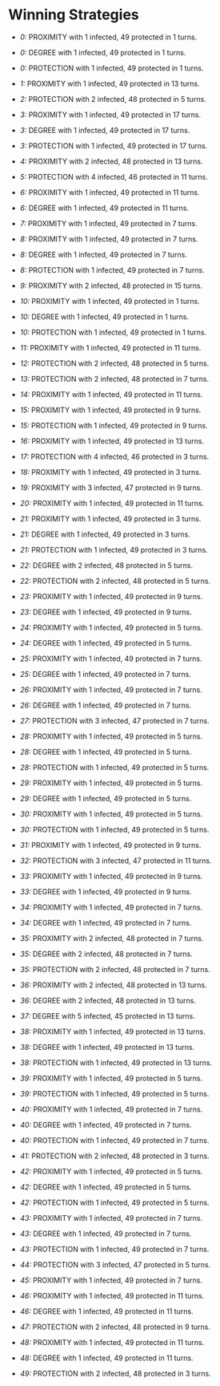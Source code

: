 # Winning Strategies

* _0:_ PROXIMITY with 1 infected, 49 protected in 1 turns.


* _0:_ DEGREE with 1 infected, 49 protected in 1 turns.


* _0:_ PROTECTION with 1 infected, 49 protected in 1 turns.


* _1:_ PROXIMITY with 1 infected, 49 protected in 13 turns.


* _2:_ PROTECTION with 2 infected, 48 protected in 5 turns.


* _3:_ PROXIMITY with 1 infected, 49 protected in 17 turns.


* _3:_ DEGREE with 1 infected, 49 protected in 17 turns.


* _3:_ PROTECTION with 1 infected, 49 protected in 17 turns.


* _4:_ PROXIMITY with 2 infected, 48 protected in 13 turns.


* _5:_ PROTECTION with 4 infected, 46 protected in 11 turns.


* _6:_ PROXIMITY with 1 infected, 49 protected in 11 turns.


* _6:_ DEGREE with 1 infected, 49 protected in 11 turns.


* _7:_ PROXIMITY with 1 infected, 49 protected in 7 turns.


* _8:_ PROXIMITY with 1 infected, 49 protected in 7 turns.


* _8:_ DEGREE with 1 infected, 49 protected in 7 turns.


* _8:_ PROTECTION with 1 infected, 49 protected in 7 turns.


* _9:_ PROXIMITY with 2 infected, 48 protected in 15 turns.


* _10:_ PROXIMITY with 1 infected, 49 protected in 1 turns.


* _10:_ DEGREE with 1 infected, 49 protected in 1 turns.


* _10:_ PROTECTION with 1 infected, 49 protected in 1 turns.


* _11:_ PROXIMITY with 1 infected, 49 protected in 11 turns.


* _12:_ PROTECTION with 2 infected, 48 protected in 5 turns.


* _13:_ PROTECTION with 2 infected, 48 protected in 7 turns.


* _14:_ PROXIMITY with 1 infected, 49 protected in 11 turns.


* _15:_ PROXIMITY with 1 infected, 49 protected in 9 turns.


* _15:_ PROTECTION with 1 infected, 49 protected in 9 turns.


* _16:_ PROXIMITY with 1 infected, 49 protected in 13 turns.


* _17:_ PROTECTION with 4 infected, 46 protected in 3 turns.


* _18:_ PROXIMITY with 1 infected, 49 protected in 3 turns.


* _19:_ PROXIMITY with 3 infected, 47 protected in 9 turns.


* _20:_ PROXIMITY with 1 infected, 49 protected in 11 turns.


* _21:_ PROXIMITY with 1 infected, 49 protected in 3 turns.


* _21:_ DEGREE with 1 infected, 49 protected in 3 turns.


* _21:_ PROTECTION with 1 infected, 49 protected in 3 turns.


* _22:_ DEGREE with 2 infected, 48 protected in 5 turns.


* _22:_ PROTECTION with 2 infected, 48 protected in 5 turns.


* _23:_ PROXIMITY with 1 infected, 49 protected in 9 turns.


* _23:_ DEGREE with 1 infected, 49 protected in 9 turns.


* _24:_ PROXIMITY with 1 infected, 49 protected in 5 turns.


* _24:_ DEGREE with 1 infected, 49 protected in 5 turns.


* _25:_ PROXIMITY with 1 infected, 49 protected in 7 turns.


* _25:_ DEGREE with 1 infected, 49 protected in 7 turns.


* _26:_ PROXIMITY with 1 infected, 49 protected in 7 turns.


* _26:_ DEGREE with 1 infected, 49 protected in 7 turns.


* _27:_ PROTECTION with 3 infected, 47 protected in 7 turns.


* _28:_ PROXIMITY with 1 infected, 49 protected in 5 turns.


* _28:_ DEGREE with 1 infected, 49 protected in 5 turns.


* _28:_ PROTECTION with 1 infected, 49 protected in 5 turns.


* _29:_ PROXIMITY with 1 infected, 49 protected in 5 turns.


* _29:_ DEGREE with 1 infected, 49 protected in 5 turns.


* _30:_ PROXIMITY with 1 infected, 49 protected in 5 turns.


* _30:_ PROTECTION with 1 infected, 49 protected in 5 turns.


* _31:_ PROXIMITY with 1 infected, 49 protected in 9 turns.


* _32:_ PROTECTION with 3 infected, 47 protected in 11 turns.


* _33:_ PROXIMITY with 1 infected, 49 protected in 9 turns.


* _33:_ DEGREE with 1 infected, 49 protected in 9 turns.


* _34:_ PROXIMITY with 1 infected, 49 protected in 7 turns.


* _34:_ DEGREE with 1 infected, 49 protected in 7 turns.


* _35:_ PROXIMITY with 2 infected, 48 protected in 7 turns.


* _35:_ DEGREE with 2 infected, 48 protected in 7 turns.


* _35:_ PROTECTION with 2 infected, 48 protected in 7 turns.


* _36:_ PROXIMITY with 2 infected, 48 protected in 13 turns.


* _36:_ DEGREE with 2 infected, 48 protected in 13 turns.


* _37:_ DEGREE with 5 infected, 45 protected in 13 turns.


* _38:_ PROXIMITY with 1 infected, 49 protected in 13 turns.


* _38:_ DEGREE with 1 infected, 49 protected in 13 turns.


* _38:_ PROTECTION with 1 infected, 49 protected in 13 turns.


* _39:_ PROXIMITY with 1 infected, 49 protected in 5 turns.


* _39:_ PROTECTION with 1 infected, 49 protected in 5 turns.


* _40:_ PROXIMITY with 1 infected, 49 protected in 7 turns.


* _40:_ DEGREE with 1 infected, 49 protected in 7 turns.


* _40:_ PROTECTION with 1 infected, 49 protected in 7 turns.


* _41:_ PROTECTION with 2 infected, 48 protected in 3 turns.


* _42:_ PROXIMITY with 1 infected, 49 protected in 5 turns.


* _42:_ DEGREE with 1 infected, 49 protected in 5 turns.


* _42:_ PROTECTION with 1 infected, 49 protected in 5 turns.


* _43:_ PROXIMITY with 1 infected, 49 protected in 7 turns.


* _43:_ DEGREE with 1 infected, 49 protected in 7 turns.


* _43:_ PROTECTION with 1 infected, 49 protected in 7 turns.


* _44:_ PROTECTION with 3 infected, 47 protected in 5 turns.


* _45:_ PROXIMITY with 1 infected, 49 protected in 7 turns.


* _46:_ PROXIMITY with 1 infected, 49 protected in 11 turns.


* _46:_ DEGREE with 1 infected, 49 protected in 11 turns.


* _47:_ PROTECTION with 2 infected, 48 protected in 9 turns.


* _48:_ PROXIMITY with 1 infected, 49 protected in 11 turns.


* _48:_ DEGREE with 1 infected, 49 protected in 11 turns.


* _49:_ PROTECTION with 2 infected, 48 protected in 3 turns.


